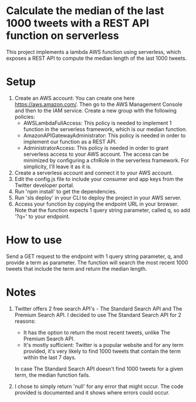# Calculate the median of the last 1000 tweets with a REST API function on serverless

This project implements a lambda AWS function using serverless, which exposes a REST API to compute the median length of the last 1000 tweets.

# Setup

1) Create an AWS account: 
  You can create one here https://aws.amazon.com/. Then go to the AWS Management Console and then to the IAM service. Create a new group     with the following policies:
      - AWSLambdaFullAccess: This policy is needed to implement 1 function in the serverless framework, which is our median function.
      - AmazonAPIGatewayAdministrator: This policy is needed in order to implement our function as a REST API.
      - AdministratorAccess: This policy is needed in order to grant serverless access to your AWS account. The access can be minimized by         configuring a cfnRole in the serverless framework. For simplicity, I'll leave it as it is.
2) Create a serverless account and connect it to your AWS account.      
3) Edit the config.js file to include your consumer and app keys from the Twitter developer portal.
4) Run 'npm install' to get the dependencies.
5) Run 'sls deploy' in your CLI to deploy the project in your AWS server.
6) Access your function by copying the endpoint URL in your browser. 
   Note that the function expects 1 query string parameter, called q, so add '?q=<term>' to your endpoint.
  
# How to use

Send a GET request to the endpoint with 1 query string parameter, q, and provide a term as parameter. The function will search the most recent 1000 tweets that include the term and return the median length.

# Notes

1) Twitter offers 2 free search API's - The Standard Search API and The Premium Search API.
   I decided to use The Standard Search API for 2 reasons:
      - It has the option to return the most recent tweets, unlike The Premium Search API.
      - It's mostly sufficient: Twitter is a popular website and for any term provided, it's very likely to find 1000 tweets that contain           the term within the last 7 days.
      
   In case The Standard Search API doesn't find 1000 tweets for a given term, the median function fails.
2) I chose to simply return 'null' for any error that might occur. The code provided is documented and it shows where errors could occur.

